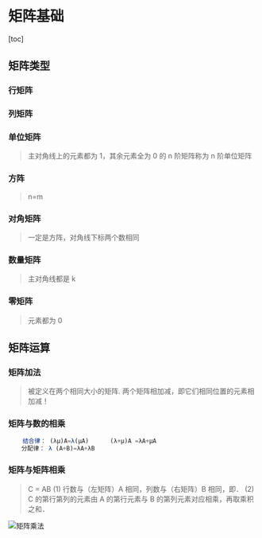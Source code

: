 # 矩阵基础

[toc]

## 矩阵类型

### 行矩阵

### 列矩阵

### 单位矩阵

> 主对角线上的元素都为 1，其余元素全为 0 的 n 阶矩阵称为 n 阶单位矩阵

### 方阵

> n=m

### 对角矩阵

> 一定是方阵，对角线下标两个数相同

### 数量矩阵

> 主对角线都是 k

### 零矩阵

> 元素都为 0

## 矩阵运算

### 矩阵加法

> 被定义在两个相同大小的矩阵. 两个矩阵相加减，即它们相同位置的元素相加减！

### 矩阵与数的相乘

```JavaScript
    结合律： (λμ)A=λ(μA)      (λ+μ)A =λA+μA
　  分配律： λ (A+B)=λA+λB
```

### 矩阵与矩阵相乘
> C = AB
(1) 行数与（左矩阵）A 相同，列数与（右矩阵）B 相同，即．
(2) C 的第行第列的元素由 A 的第行元素与 B 的第列元素对应相乘，再取乘积之和．

![矩阵乘法](https://img-blog.csdnimg.cn/2019101509162557.png?x-oss-process=image/watermark,type_ZmFuZ3poZW5naGVpdGk,shadow_10,text_aHR0cHM6Ly9ibG9nLmNzZG4ubmV0L2hpd29zaGl4aWFveXU=,size_16,color_FFFFFF,t_70)